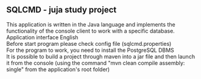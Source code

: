 ## SQLCMD - juja study project
This application is written in the Java language and implements the functionality of the console client to work with a specific database.<br/>
Application interface English<br/>
Before start program please check config file (sqlcmd.properties)<br/>
For the program to work, you need to install the PostgreSQL DBMS<br/>
It is possible to build a project through maven into a jar file and then launch it from the console (using the command "mvn clean compile assembly: single" from the application's root folder)<br/>